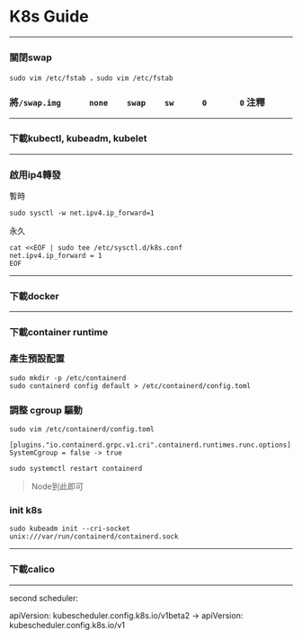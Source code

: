 # K8s Guide

---
### 關閉swap
```
sudo vim /etc/fstab ，sudo vim /etc/fstab
```
### 將```/swap.img      none    swap    sw      0       0``` 注釋

---
### 下載kubectl, kubeadm, kubelet

---
### 啟用ip4轉發
暫時
```
sudo sysctl -w net.ipv4.ip_forward=1
```
永久
```
cat <<EOF | sudo tee /etc/sysctl.d/k8s.conf
net.ipv4.ip_forward = 1
EOF
```
---
### 下載docker

---
### 下載container runtime

### 產生預設配置
```
sudo mkdir -p /etc/containerd
sudo containerd config default > /etc/containerd/config.toml
```
### 調整 cgroup 驅動
```
sudo vim /etc/containerd/config.toml
```
```
[plugins."io.containerd.grpc.v1.cri".containerd.runtimes.runc.options]
SystemCgroup = false -> true
```
```
sudo systemctl restart containerd
```
> Node到此即可
### init k8s
```
sudo kubeadm init --cri-socket unix:///var/run/containerd/containerd.sock
```
---
### 下載calico

---
second scheduler:


apiVersion: kubescheduler.config.k8s.io/v1beta2 -> apiVersion: kubescheduler.config.k8s.io/v1
